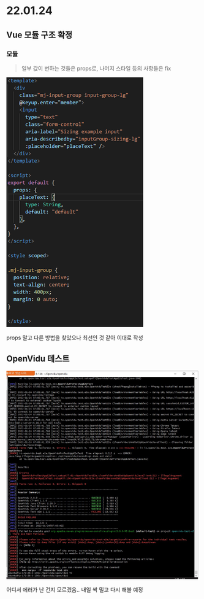 # 22.01.24

## Vue 모듈 구조 확정

### 모듈

> 일부 값이 변하는 것들은 props로, 나머지 스타일 등의 사항들은 fix

![image-20220125211609128](README_0124.assets/image-20220125211609128.png)

props 말고 다른 방법을 찾았으나 최선인 것 같아 이대로 작성



## OpenVidu 테스트

![image-20220125212638835](README_0124.assets/image-20220125212638835.png)



어디서 에러가 난 건지 모르겠음.. 내일 싹 밀고 다시 해볼 예정
